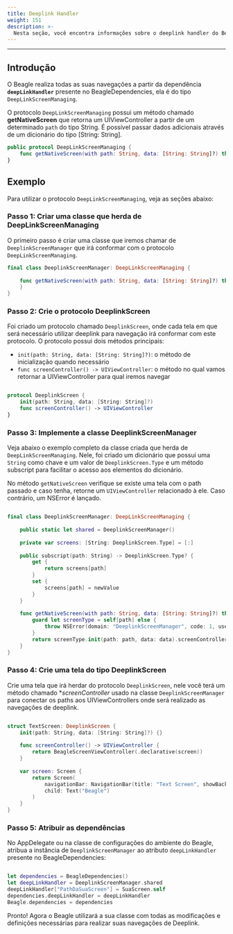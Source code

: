 ```yaml
---
title: Deeplink Handler
weight: 151
description: >-
  Nesta seção, você encontra informações sobre o deeplink handler do Beagle no iOS.
---
```


---

## Introdução

O Beagle realiza todas as suas navegações a partir da dependência **`deepLinkHandler`** presente no BeagleDependencies, ela é do tipo `DeepLinkScreenManaging`.

O protocolo `DeepLinkScreenManaging` possui um método chamado **getNativeScreen** que retorna um UIViewController a partir de um determinado `path` do tipo String. É possível passar dados adicionais através de um dicionário do tipo [String: String].

```swift
public protocol DeepLinkScreenManaging {
    func getNativeScreen(with path: String, data: [String: String]?) throws -> UIViewController
}
```

## **Exemplo**

Para utilizar o protocolo `DeepLinkScreenManaging`, veja as seções abaixo: 

### **Passo 1: Criar uma classe que herda de DeepLinkScreenManaging**

O primeiro passo é criar uma classe que iremos chamar de `DeeplinkScreenManager` que irá conformar com o protocolo `DeepLinkScreenManaging`.

```swift
final class DeeplinkScreenManager: DeepLinkScreenManaging {
    
    func getNativeScreen(with path: String, data: [String: String]?) throws -> UIViewController {
    }
}
```

### **Passo 2: Crie o protocolo DeeplinkScreen**

Foi criado um protocolo chamado `DeeplinkScreen`, onde cada tela em que será necessário utilizar deeplink para navegação irá conformar com este protocolo.
O protocolo possui dois métodos principais:

- `init(path: String, data: [String: String]?)`: o método de inicialização quando necessário
- `func screenController() -> UIViewController`: o método no qual vamos retornar a UIViewController para qual iremos navegar

```swift

protocol DeeplinkScreen {
    init(path: String, data: [String: String]?)
    func screenController() -> UIViewController
}
```

### **Passo 3: Implemente a classe DeeplinkScreenManager**

Veja abaixo o exemplo completo da classe criada que herda de `DeepLinkScreenManaging`. Nele, foi criado um dicionário que possui uma `String` como chave e um valor de `DeeplinkScreen.Type` e um método subscript para facilitar o acesso aos elementos do dicionário.

No método `getNativeScreen` verifique se existe uma tela com o path passado e caso tenha, retorne um `UIViewController` relacionado à ele. Caso contrário, um NSError é lançado.

```swift

final class DeeplinkScreenManager: DeepLinkScreenManaging {
    
    public static let shared = DeeplinkScreenManager()
    
    private var screens: [String: DeeplinkScreen.Type] = [:]
    
    public subscript(path: String) -> DeeplinkScreen.Type? {
        get {
            return screens[path]
        }
        set {
            screens[path] = newValue
        }
    }
    
    func getNativeScreen(with path: String, data: [String: String]?) throws -> UIViewController {
        guard let screenType = self[path] else {
            throw NSError(domain: "DeeplinkScreenManager", code: 1, userInfo: nil)
        }
        return screenType.init(path: path, data: data).screenController()
    }
}

```

### **Passo 4: Crie uma tela do tipo DeeplinkScreen**

Crie uma tela que irá herdar do protocolo `DeeplinkScreen`, nele você terá um método chamado **screenController* usado na classe `DeeplinkScreenManager` para conectar os paths aos UIViewControllers onde será realizado as navegações de deeplink.

```swift

struct TextScreen: DeeplinkScreen {
    init(path: String, data: [String: String]?) {}
    
    func screenController() -> UIViewController {
        return BeagleScreenViewController(.declarative(screen))
    }
    
    var screen: Screen {
        return Screen(
            navigationBar: NavigationBar(title: "Text Screen", showBackButton: true),
            child: Text("Beagle")
        )
    }
}

```

### **Passo 5: Atribuir as dependências**

No AppDelegate ou na classe de configurações do ambiente do Beagle, atribua a instância de `DeeplinkScreenManager` ao atributo `deepLinkHandler` presente no BeagleDependencies:

```swift

let dependencies = BeagleDependencies()
let deepLinkHandler = DeeplinkScreenManager.shared
deepLinkHandler["PathDaSuaScreen"] = SuaScreen.self
dependencies.deepLinkHandler = deepLinkHandler
Beagle.dependencies = dependencies

```

Pronto! Agora o Beagle utilizará a sua classe com todas as modificações e definições necessárias para realizar suas navegações de Deeplink.
